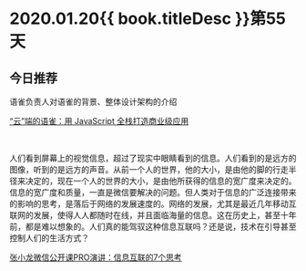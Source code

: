 # 2020.01.20{{ book.titleDesc }}第55天


## 今日推荐

语雀负责人对语雀的背景、整体设计架构的介绍

[“云”端的语雀：用 JavaScript 全栈打造商业级应用](https://www.yuque.com/seeconf/2020/dn74yy)

<br />

人们看到屏幕上的视觉信息，超过了现实中眼睛看到的信息。人们看到的是远方的图像，听到的是远方的声音。从前一个人的世界，他的大小，是由他的脚的行走半径来决定的，现在一个人的世界的大小，是由他所获得的信息的宽广度来决定的。信息的宽广度和质量，一直是微信要解决的问题。但人类对于信息的广泛连接带来的影响的思考，是落后于网络的发展速度的。网络的发展，尤其是最近几年移动互联网的发展，使得人人都随时在线，并且面临海量的信息。这在历史上，甚至十年前，都是难以想象的。人们真的能驾驭这种信息互联吗？还是说，技术在引导甚至控制人们的生活方式？

[张小龙微信公开课PRO演讲：信息互联的7个思考](https://mp.weixin.qq.com/s/PzJbttj5UtxLHdEtamkjPA)

<br />
